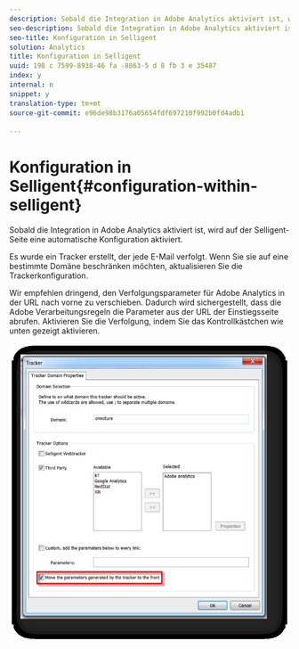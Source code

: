 ```yaml
---
description: Sobald die Integration in Adobe Analytics aktiviert ist, wird auf der Selligent-Seite eine automatische Konfiguration aktiviert.
seo-description: Sobald die Integration in Adobe Analytics aktiviert ist, wird auf der Selligent-Seite eine automatische Konfiguration aktiviert.
seo-title: Konfiguration in Selligent
solution: Analytics
title: Konfiguration in Selligent
uuid: 198 c 7599-8938-46 fa -8863-5 d 8 fb 3 e 35487
index: y
internal: n
snippet: y
translation-type: tm+mt
source-git-commit: e96de98b3176a05654fdf697210f992b0fd4adb1

---
```



# Konfiguration in Selligent{#configuration-within-selligent}

Sobald die Integration in Adobe Analytics aktiviert ist, wird auf der Selligent-Seite eine automatische Konfiguration aktiviert.

Es wurde ein Tracker erstellt, der jede E-Mail verfolgt. Wenn Sie sie auf eine bestimmte Domäne beschränken möchten, aktualisieren Sie die Trackerkonfiguration.

Wir empfehlen dringend, den Verfolgungsparameter für Adobe Analytics in der URL nach vorne zu verschieben. Dadurch wird sichergestellt, dass die Adobe Verarbeitungsregeln die Parameter aus der URL der Einstiegsseite abrufen. Aktivieren Sie die Verfolgung, indem Sie das Kontrollkästchen wie unten gezeigt aktivieren.

![](assets/selligent-tracker.png)

